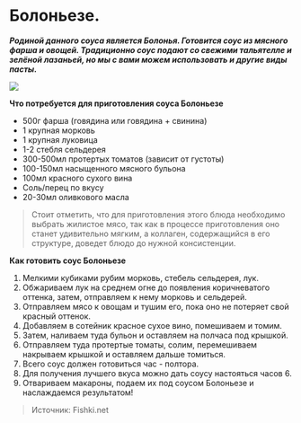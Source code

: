 # Болоньезе.

_**Родиной данного соуса является Болонья. Готовится соус из мясного фарша и овощей. Традиционно соус подают со свежими тальятелле и зелёной лазаньей, но мы с вами можем использовать и другие виды пасты.**_

![](/images/Kulinar/Sous/sousy_k_makaronam_008.jpg)

**Что потребуется для приготовления соуса Болоньезе**

- 500г фарша (говядина или говядина + свинина)
- 1 крупная морковь
- 1 крупная луковица
- 1-2 стебля сельдерея
- 300-500мл протертых томатов (зависит от густоты)
- 100-150мл насыщенного мясного бульона
- 100мл красного сухого вина
- Соль/перец по вкусу
- 20-30мл оливкового масла

> Стоит отметить, что для приготовления этого блюда необходимо выбрать жилистое мясо, так как в процессе приготовления оно станет удивительно мягким, а коллаген, содержащийся в его структуре, доведет блюдо до нужной консистенции.

**Как готовить соус Болоньезе**

1. Мелкими кубиками рубим морковь, стебель сельдерея, лук.
2. Обжариваем лук на среднем огне до появления коричневатого оттенка, затем, отправляем к нему морковь и сельдерей.
3. Отправляем мясо к овощам и тушим его, пока оно не потеряет свой красный оттенок.
4. Добавляем в сотейник красное сухое вино, помешиваем и томим.
5. Затем, наливаем туда бульон и оставляем на полчаса под крышкой.
6. Отправляем туда протертые томаты, солим, перемешиваем накрываем крышкой и оставляем дальше томиться.
7. Всего соус должен готовиться час - полтора.
8. Для получения лучшего вкуса можно дать соусу настояться часов 6.
9. Отвариваем макароны, подаем их под соусом Болоньезе и наслаждаемся результатом!

> Источник: Fishki.net
